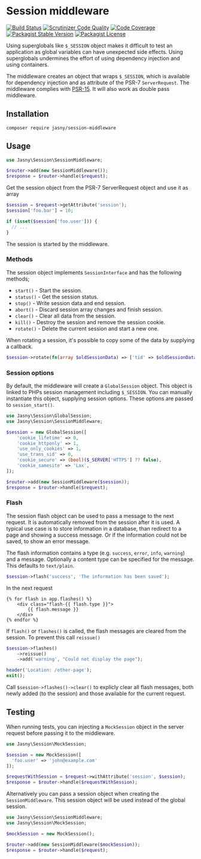 Session middleware
===

[![Build Status](https://travis-ci.org/jasny/session-middleware.svg?branch=master)](https://travis-ci.org/jasny/session-middleware)
[![Scrutinizer Code Quality](https://scrutinizer-ci.com/g/jasny/session-middleware/badges/quality-score.png?b=master)](https://scrutinizer-ci.com/g/jasny/session-middleware/?branch=master)
[![Code Coverage](https://scrutinizer-ci.com/g/jasny/session-middleware/badges/coverage.png?b=master)](https://scrutinizer-ci.com/g/jasny/session-middleware/?branch=master)
[![Packagist Stable Version](https://img.shields.io/packagist/v/jasny/session-middleware.svg)](https://packagist.org/packages/jasny/session-middleware)
[![Packagist License](https://img.shields.io/packagist/l/jasny/session-middleware.svg)](https://packagist.org/packages/jasny/session-middleware)

Using superglobals like `$_SESSION` object makes it difficult to test an application as global variables can have
unexpected side effects. Using superglobals undermines the effort of using dependency injection and using containers.

The middleware creates an object that wraps `$_SESSION`, which is available for dependency injection and as attribute
of the PSR-7 `ServerRequest`. The middleware complies with [PSR-15](https://www.php-fig.org/psr/psr-15/). It will also
work as double pass middleware.

Installation
---

    composer require jasny/session-middleware

Usage
---

```php
use Jasny\Session\SessionMiddleware;

$router->add(new SessionMiddleware());
$response = $router->handle($request);
```

Get the session object from the PSR-7 ServerRequest object and use it as array

```php
$session = $request->getAttribute('session');
$session['foo.bar'] = 10;

if (isset($session['foo.user'])) {
  // ...
}
```

The session is started by the middleware.

### Methods

The session object implements `SessionInterface` and has the following methods;

* `start()` - Start the session.
* `status()` - Get the session status.
* `stop()` - Write session data and end session.
* `abort()` - Discard session array changes and finish session.
* `clear()` - Clear all data from the session.
* `kill()` - Destroy the session and remove the session cookie.
* `rotate()` - Delete the current session and start a new one.

When rotating a session, it's possible to copy some of the data by supplying a callback.

```php
$session->rotate(fn(array $oldSessionData) => ['tid' => $oldSessionData['tid'] ?? null]);
```

### Session options

By default, the middleware will create a `GlobalSession` object. This object is linked to PHPs session management including
`$_SESSION`. You can manually instantiate this object, supplying session options. These options are passed to 
`session_start()`.

```php
use Jasny\Session\GlobalSession;
use Jasny\Session\SessionMiddleware;

$session = new GlobalSession([
    'cookie_lifetime' => 0,
    'cookie_httponly' => 1,
    'use_only_cookies' => 1,
    'use_trans_sid' => 0,
    'cookie_secure' => (bool)($_SERVER['HTTPS'] ?? false),
    'cookie_samesite' => 'Lax',
]);

$router->add(new SessionMiddleware($session));
$response = $router->handle($request);
```

### Flash

The session flash object can be used to pass a message to the next request. It is automatically removed from the session
after it is used. A typical use case is to store information in a database, than redirect to a page and showing a
success message. Or if the information could not be saved, to show an error message.

The flash information contains a type (e.g. `success`, `error`, `info`, `warning`) and a message. Optionally a
content type can be specified for the message. This defaults to `text/plain`.

```php
$session->flash('success', 'The information has been saved');
```

In the next request

```twig
{% for flash in app.flashes() %}
    <div class="flash-{{ flash.type }}">
        {{ flash.message }}
    </div>
{% endfor %}
```

If `flash()` or `flashes()` is called, the flash messages are cleared from the session. To prevent this call
`reissue()`

```php
$session->flashes()
    ->reissue()
    ->add('warning', "Could not display the page");

header('Location: /other-page');
exit();
```

Call `$session->flashes()->clear()` to explicly clear all flash messages, both newly added (to the session) and those
available for the current request.


Testing
---

When running tests, you can injecting a `MockSession` object in the server request before passing it to the middleware.

```php
use Jasny\Session\MockSession;

$session = new MockSession([
  'foo.user' => 'john@example.com'
]);

$requestWithSession = $request->withAttribute('session', $session);
$response = $router->handle($requestWithSession);
```

Alternatively you can pass a session object when creating the `SessionMiddleware`. This session object will be used
instead of the global session.

```php
use Jasny\Session\SessionMiddleware;
use Jasny\Session\MockSession;

$mockSession = new MockSession();

$router->add(new SessionMiddleware($mockSession));
$response = $router->handle($request);
``` 
